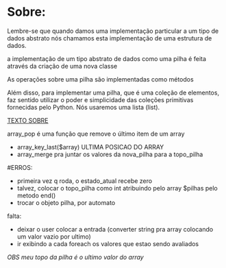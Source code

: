 # Sobre:

Lembre-se que quando damos uma implementação particular a um tipo de dados abstrato nós chamamos esta implementação de uma estrutura de dados.

a implementação de um tipo abstrato de dados como uma pilha é feita através da criação de uma nova classe

As operações sobre uma pilha são implementadas como métodos


Além disso, para implementar uma pilha, que é uma coleção de elementos, faz sentido utilizar o poder e simplicidade 
das coleções primitivas fornecidas pelo Python. Nós usaremos uma lista (list).


[TEXTO SOBRE](https://panda.ime.usp.br/panda/static/pythonds_pt/03-EDBasicos/05-PilhaImplementacao.html)



array_pop é uma função que remove o último item de um array
* array_key_last($array) ULTIMA POSICAO DO ARRAY
* array_merge pra juntar os valores da nova_pilha para a topo_pilha


#ERROS:
* primeira vez q roda, o estado_atual recebe zero
* talvez, colocar o topo_pilha como int atribuindo pelo array $pilhas pelo metodo end()
* trocar o objeto pilha, por automato


falta:
* deixar o user colocar a entrada (converter string pra array colocando um valor vazio por ultimo)
* ir exibindo a cada foreach os valores que estao sendo avaliados

*OBS meu topo da pilha é o ultimo valor do array*

